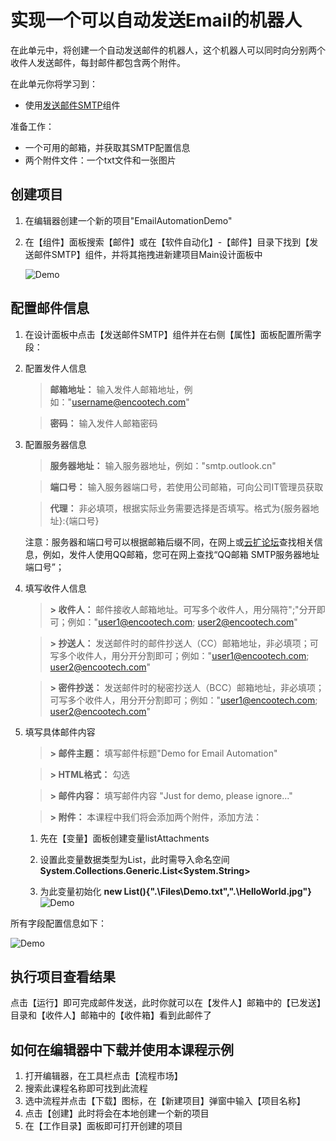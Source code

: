 
# 实现一个可以自动发送Email的机器人

在此单元中，将创建一个自动发送邮件的机器人，这个机器人可以同时向分别两个收件人发送邮件，每封邮件都包含两个附件。


在此单元你将学习到：
- 使用[发送邮件SMTP](https://academy.encoo.com/zh-cn/wiki/Activities/AppAutomation/Mail/SendMailSMTP.md)组件


准备工作：
- 一个可用的邮箱，并获取其SMTP配置信息
- 两个附件文件：一个txt文件和一张图片

## 创建项目

1. 在编辑器创建一个新的项目"EmailAutomationDemo"
2. 在【组件】面板搜索【邮件】或在【软件自动化】-【邮件】目录下找到【发送邮件SMTP】组件，并将其拖拽进新建项目Main设计面板中

    ![Demo](https://docimages.blob.core.chinacloudapi.cn/images/EncooLearn/EmailAutomation/EmailAutomation-Search.png)


## 配置邮件信息

1. 在设计面板中点击【发送邮件SMTP】组件并在右侧【属性】面板配置所需字段：
2. 配置发件人信息

    > **邮箱地址：** 输入发件人邮箱地址，例如："username@encootech.com"

    > **密码：** 输入发件人邮箱密码

3. 配置服务器信息

    > **服务器地址：** 输入服务器地址，例如："smtp.outlook.cn"

    > **端口号：** 输入服务器端口号，若使用公司邮箱，可向公司IT管理员获取

    > **代理：** 非必填项，根据实际业务需要选择是否填写。格式为{服务器地址}:{端口号}

    注意：服务器和端口号可以根据邮箱后缀不同，在网上或[云扩论坛](https://WWW.xxx.com)查找相关信息，例如，发件人使用QQ邮箱，您可在网上查找“QQ邮箱 SMTP服务器地址 端口号”；

 4. 填写收件人信息

    > **> 收件人：** 邮件接收人邮箱地址。可写多个收件人，用分隔符";"分开即可；例如："user1@encootech.com; user2@encootech.com"

    > **> 抄送人：** 发送邮件时的邮件抄送人（CC）邮箱地址，非必填项；可写多个收件人，用分开分割即可；例如："user1@encootech.com; user2@encootech.com"
    
    > **> 密件抄送：** 发送邮件时的秘密抄送人（BCC）邮箱地址，非必填项；可写多个收件人，用分开分割即可；例如："user1@encootech.com; user2@encootech.com"

 5. 填写具体邮件内容

    > **> 邮件主题：** 填写邮件标题"Demo for Email Automation"

    > **> HTML格式：** 勾选

    > **> 邮件内容：** 填写邮件内容 "Just for demo, please ignore..."

    > **> 附件：**  本课程中我们将会添加两个附件，添加方法：
    
    1. 先在【变量】面板创建变量listAttachments
    2. 设置此变量数据类型为List<string>，此时需导入命名空间**System.Collections.Generic.List<System.String>**

    3. 为此变量初始化 **new List<string>(){".\Files\Demo.txt",".\HelloWorld.jpg"}** 
        ![Demo](https://docimages.blob.core.chinacloudapi.cn/images/EncooLearn/EmailAutomation/EmailAutomation-var.png)


所有字段配置信息如下：

![Demo](https://docimages.blob.core.chinacloudapi.cn/images/EncooLearn/EmailAutomation/EmailAutomation-Perp.png)


## 执行项目查看结果
点击【运行】即可完成邮件发送，此时你就可以在【发件人】邮箱中的【已发送】目录和【收件人】邮箱中的【收件箱】看到此邮件了


## 如何在编辑器中下载并使用本课程示例
1. 打开编辑器，在工具栏点击【流程市场】
2. 搜索此课程名称即可找到此流程
3. 选中流程并点击【下载】图标，在【新建项目】弹窗中输入【项目名称】
4. 点击【创建】此时将会在本地创建一个新的项目
5. 在【工作目录】面板即可打开创建的项目
